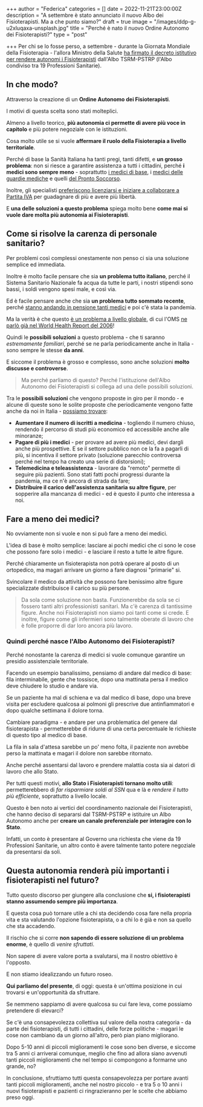 +++
author = "Federica"
categories = []
date = 2022-11-21T23:00:00Z
description = "A settembre è stato annunciato il nuovo Albo dei Fisioterapisti. Ma a che punto siamo?"
draft = true
image = "/images/ddp-g-u2xluqaxa-unsplash.jpg"
title = "Perché è nato il nuovo Ordine Autonomo dei Fisioterapisti?"
type = "post"

+++
Per chi se lo fosse perso, a settembre - durante la Giornata Mondiale della Fisioterapia - l'allora Ministro della Salute [ha firmato il decreto istitutivo per rendere autonomi i Fisioterapisti](https://www.quotidianosanita.it/lavoro-e-professioni/articolo.php?articolo_id=107057 " segui quotidianosanita.it   stampa Fisioterapisti. Nasce il nuovo Ordine per 70mila professionisti: il ministro Speranza ha firmato oggi il decreto istitutivo. Ecco il testo") dall'Albo TSRM-PSTRP (l'Albo condiviso tra 19 Professioni Sanitarie).

## In che modo?

Attraverso la creazione di un **Ordine Autonomo dei Fisioterapisti**.

I motivi di questa scelta sono stati molteplici.

Almeno a livello teorico, **più autonomia ci permette di avere più voce in capitolo** e più potere negoziale con le istituzioni.

Cosa molto utile se si vuole **affermare il ruolo della Fisioterapia a livello territoriale**.

Perché di base la Sanità Italiana ha tanti pregi, tanti difetti, e **un grosso problema**: non si riesce a garantire assistenza a tutti i cittadini, perché **i medici sono sempre meno** - soprattutto [i medici di base](https://www.ilsole24ore.com/art/medici-base-allarme-carenza-15-milioni-italiani-sono-senza-AE9gWwg "Medici di base, allarme carenza: 1,5 milioni di italiani sono senza"), i [medici delle guardie mediche](https://www.ordinemedicilatina.it/guardie-mediche-troppi-rischi-nessuno-vuole-piu-farle/ "Guardie mediche: troppi rischi, nessuno vuole più farle.") e quelli [del Pronto Soccorso](https://www.rainews.it/articoli/2022/07/nei-pronto-soccorso-italiani-mancano-circa-4200-medici-simeu-la-peggiore-estate-di-sempre-6fd6283a-ca56-4e7a-856a-f3b109523a72.html 'Nei Pronto Soccorso italiani mancano circa 4.200 medici. Simeu: "La peggiore estate di sempre"').

Inoltre, gli specialisti [preferiscono licenziarsi e iniziare a collaborare a Partita IVA](https://ilpiccolo.gelocal.it/trieste/cronaca/2022/11/17/news/infermieri_e_medici_in_fuga_dai_reparti_150_in_un_anno_le_uscite_volontarie-12247030/ "Infermieri e medici in fuga dai reparti negli ospedali del Fvg: 150 in un anno le uscite volontarie") per guadagnare di più e avere più libertà.

E **una delle soluzioni a questo problema** spiega molto bene **come mai si vuole dare molta più autonomia ai Fisioterapisti**.

## Come si risolve la carenza di personale sanitario?

Per problemi così complessi onestamente non penso ci sia una soluzione semplice ed immediata.

Inoltre è molto facile pensare che sia **un problema tutto italiano**, perché il Sistema Sanitario Nazionale fa acqua da tutte le parti, i nostri stipendi sono bassi, i soldi vengono spesi male, e così via.

Ed è facile pensare anche che sia **un problema tutto sommato recente**, perché [stanno andando in pensione tanti medici](https://www.varesenews.it/2022/11/nei-prossimi-5-anni-andranno-pensione-oltre-40-000-medici-20-000-infermieri/1516880/ "Nei prossimi 5 anni andranno in pensione oltre 40mila medici e 20mila infermieri") e poi c'è stata la pandemia.

Ma la verità è che questo [è un problema a livello globale](https://www.wma.net/news-post/action-urged-to-meet-world-shortage-of-health-professionals/ "Action urged to meet world shortage of health professionals"), di cui l'OMS [ne parlò già nel World Health Report del 2006](https://web.archive.org/web/20061130192554/http://www.who.int/whr/2006/en/ "2006 World Health Report")!

Quindi le **possibili soluzioni** a questo problema - che ti saranno _estremamente familiari_, perché se ne parla periodicamente anche in Italia - sono sempre le stesse **da anni**.

E siccome il problema è grosso e complesso, sono anche soluzioni **molto discusse e controverse**.

> Ma perché parliamo di questo? Perché l'istituzione dell'Albo Autonomo dei Fisioterapisti si collega ad una delle possibili soluzioni.

Tra le **possibili soluzioni** che vengono proposte in giro per il mondo - e alcune di queste sono le solite proposte che periodicamente vengono fatte anche da noi in Italia - [possiamo trovare](https://en.wikipedia.org/wiki/Physician_supply#Proposed_solutions "Wikipedia | Physician supply - Shortage Proposed Solutions"):

* **Aumentare il numero di iscritti a medicina** - togliendo il numero chiuso, rendendo il percorso di studi più economico ed accessibile anche alle minoranze;
* **Pagare di più i medici** - per provare ad avere più medici, devi dargli anche più prospettive. E se il settore pubblico non ce la fa a pagarli di più, si incentiva il settore privato (soluzione parecchio controversa perché nel tempo ha creato una serie di distorsioni);
* **Telemedicina e teleassistenza** - lavorare da "remoto" permette di seguire più pazienti. Sono stati fatti pochi progressi durante la pandemia, ma ce n'è ancora di strada da fare;
* **Distribuire il carico dell'assistenza sanitaria su altre figure**, per sopperire alla mancanza di medici - ed è questo il punto che interessa a noi.

## Fare a meno dei medici?

No ovviamente non si vuole e non si può fare a meno dei medici.

L'idea di base è molto semplice: lasciare ai pochi medici che ci sono le cose che possono fare solo i medici - e lasciare il resto a tutte le altre figure.

Perché chiaramente un fisioterapista non potrà operare al posto di un ortopedico, ma magari arrivare un giorno a fare diagnosi "primarie" si.

Svincolare il medico da attività che possono fare benissimo altre figure specializzate distribuisce il carico su più persone.

> Da sola come soluzione non basta. Funzionerebbe da sola se ci fossero tanti altri professionisti sanitari. Ma c'è carenza di tantissime figure. Anche noi Fisioterapisti non siamo poi tanti come si crede. E inoltre, figure come gli infermieri sono talmente oberate di lavoro che è folle proporre di dar loro ancora più lavoro.

### Quindi perché nasce l'Albo Autonomo dei Fisioterapisti?

Perché nonostante la carenza di medici si vuole comunque garantire un presidio assistenziale territoriale.

Facendo un esempio banalissimo, pensiamo di andare dal medico di base: fila interminabile, gente che tossisce, dopo una mattinata persa il medico deve chiudere lo studio e andare via.

Se un paziente ha mal di schiena e va dal medico di base, dopo una breve visita per escludere qualcosa ai polmoni gli prescrive due antinfiammatori e dopo qualche settimana il dolore torna.

Cambiare paradigma - e andare per una problematica del genere dal fisioterapista -  permetterebbe di ridurre di una certa percentuale le richieste di questo tipo al medico di base.

La fila in sala d'attesa sarebbe un po' meno folta, il paziente non avrebbe perso la mattinata e magari il dolore non sarebbe ritornato.

Anche perché assentarsi dal lavoro e prendere malattia costa sia ai datori di lavoro che allo Stato.

Per tutti questi motivi, **allo Stato i Fisioterapisti tornano molto utili**: permetterebbero di _far risparmiare soldi al SSN_ qua e là e _rendere il tutto più efficiente_, soprattutto a livello locale.

Questo è ben noto ai vertici del coordinamento nazionale dei Fisioterapisti, che hanno deciso di separarsi dal TSRM-PSTRP e istituire un Albo Autonomo anche per **creare un canale preferenziale per interagire con lo Stato**.

Infatti, un conto è presentare al Governo una richiesta che viene da 19 Professioni Sanitarie, un altro conto è avere talmente tanto potere negoziale da presentarsi da soli.

## Questa autonomia renderà più importanti i fisioterapisti nel futuro?

Tutto questo discorso per giungere alla conclusione che **si, i fisioterapisti stanno assumendo sempre più importanza**.

E questa cosa può tornare utile a chi sta decidendo cosa fare nella propria vita e sta valutando l'opzione fisioterapista, o a chi lo è già e non sa quello che sta accadendo.

Il rischio che si corre **non sapendo di essere soluzione di un problema enorme**, è quello di _venire sfruttati_.

Non sapere di avere valore porta a svalutarsi, ma il nostro obiettivo è l'opposto. 

E non stiamo idealizzando un futuro roseo.

**Qui parliamo del presente**, di oggi: questa è un'ottima posizione in cui trovarsi e un'opportunità da sfruttare. 

Se nemmeno sappiamo di avere qualcosa su cui fare leva, come possiamo pretendere di elevarci?

Se c'è una consapevolezza collettiva sul valore della nostra categoria - da parte dei fisioterapisti, di tutti i cittadini, delle forze politiche - magari le cose non cambiano da un giorno all'altro, però pian piano migliorano. 

Dopo 5-10 anni di piccoli miglioramenti le cose sono ben diverse, e siccome tra 5 anni ci arriverai comunque, meglio che fino ad allora siano avvenuti tanti piccoli miglioramenti che nel tempo si compongono a formarne uno grande, no?

In conclusione, sfruttiamo tutti questa consapevolezza per portare avanti tanti piccoli miglioramenti, anche nel nostro piccolo - e tra 5 o 10 anni i nuovi fisioterapisti e pazienti ci ringrazieranno per le scelte che abbiamo preso oggi.